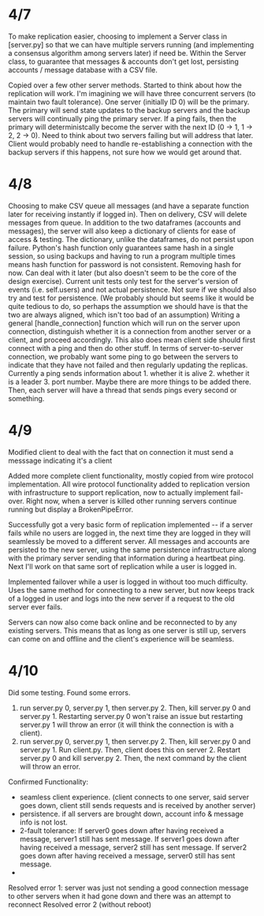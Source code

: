 # 4/7
To make replication easier, choosing to implement a Server class in [server.py] so that we can have multiple servers running (and implementing a consensus algorithm among servers later) if need be.
Within the Server class, to guarantee that messages & accounts don't get lost, persisting accounts / message database with a CSV file.

Copied over a few other server methods. Started to think about how the replication will work. I'm imagining we will have three concurrent servers (to maintain two fault tolerance). One server (initially ID 0) will be the primary. The primary will send state updates to the backup servers and the backup servers will continually ping the primary server. If a ping fails, then the primary will deterministcally become the server with the next ID (0 -> 1, 1 -> 2, 2 -> 0). Need to think about two servers failing but will address that later. Client would probably need to handle re-establishing a connection with the backup servers if this happens, not sure how we would get around that.

# 4/8
Choosing to make CSV queue all messages (and have a separate function later for receiving instantly if logged in). Then on delivery, CSV will delete messages from queue.
In addition to the two dataframes (accounts and messages), the server will also keep a dictionary of clients for ease of access & testing. The dictionary, unlike the dataframes, do not persist upon failure.
Python's hash function only guarantees same hash in a single session, so using backups and having to run a program multiple times means hash function for password is not consistent. Removing hash for now. Can deal with it later (but also doesn't seem to be the core of the design exercise).
Current unit tests only test for the server's version of events (i.e. self.users) and not actual persistence. Not sure if we should also try and test for persistence. (We probably should but seems like it would be quite tedious to do, so perhaps the assumption we should have is that the two are always aligned, which isn't too bad of an assumption)
Writing a general [handle_connection] function which will run on the server upon connection, distinguish whether it is a connection from another server or a client, and proceed accordingly. This also does mean client side should first connect with a ping and then do other stuff.
In terms of server-to-server connection, we probably want some ping to go between the servers to indicate that they have not failed and then regularly updating the replicas. Currently a ping sends information about 1. whether it is alive 2. whether it is a leader 3. port number. Maybe there are more things to be added there. Then, each server will have a thread that sends pings every second or something.

# 4/9
Modified client to deal with the fact that on connection it must send a messsage indicating it's a client

Added more complete client functionality, mostly copied from wire protocol implementation. All wire protocol functionality added to replication version with infrastructure to support replication, now to actually implement fail-over. Right now, when a server is killed other running servers continue running but display a BrokenPipeError.

Successfully got a very basic form of replication implemented -- if a server fails while no users are logged in, the next time they are logged in they will seamlessly be moved to a different server. All messages and accounts are persisted to the new server, using the same persistence infrastructure along with the primary server sending that information during a heartbeat ping. Next I'll work on that same sort of replication while a user is logged in.

Implemented failover while a user is logged in without too much difficulty. Uses the same method for connecting to a new server, but now keeps track of a logged in user and logs into the new server if a request to the old server ever fails.

Servers can now also come back online and be reconnected to by any existing servers. This means that as long as one server is still up, servers can come on and offline and the client's experience will be seamless.

# 4/10
Did some testing. Found some errors.
1. run server.py 0, server.py 1, then server.py 2. Then, kill server.py 0 and server.py 1. Restarting server.py 0 won't raise an issue but restarting server.py 1 will throw an error (it will think the connection is with a client).
2. run server.py 0, server.py 1, then server.py 2. Then, kill server.py 0 and server.py 1. Run client.py. Then, client does this on server 2. Restart server.py 0 and kill server.py 2. Then, the next command by the client will throw an error.

Confirmed Functionality:
- seamless client experience. (client connects to one server, said server goes down, client still sends requests and is received by another server)
- persistence. if all servers are brought down, account info & message info is not lost.
- 2-fault tolerance: If server0 goes down after having received a message, server1 still has sent message. If server1 goes down after having received a message, server2 still has sent message. If server2 goes down after having received a message, server0 still has sent message.
-
Resolved error 1: server was just not sending a good connection message to other servers when it had gone down and there was an attempt to reconnect
Resolved error 2 (without reboot)
